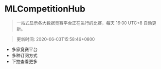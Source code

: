 # MLCompetitionHub

> 一站式显示各大数据竞赛平台正在进行的比赛，每天 16:00 UTC+8 自动更新。
  
> 更新时间: 2020-06-03T15:58:46+0800 

* 多家竞赛平台
* 多种订阅方式
* 下拉查看更多
